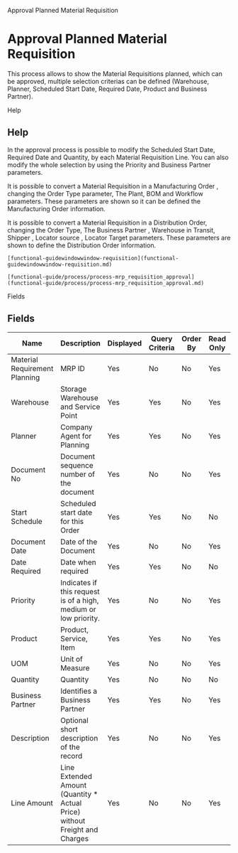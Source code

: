 
Approval Planned Material Requisition
# Approval Planned Material Requisition


This process allows to show the Material Requisitions planned,  which can be approved, multiple selection criterias can be defined (Warehouse, Planner, Scheduled Start Date, Required Date, Product and Business Partner).

Help
## Help


In the approval process is possible to modify the Scheduled Start Date, Required Date and  Quantity,  by each Material Requisition Line. You can also modify the whole selection by using the Priority and Business Partner parameters.


It is possible to convert a Material Requisition in  a Manufacturing Order , changing the Order Type parameter, The Plant, BOM and Workflow parameters. These parameters are shown so it can be defined the Manufacturing Order information.

It is possible to convert a Material Requisition in a Distribution Order, changing the Order Type, The Business Partner , Warehouse in Transit, Shipper ,  Locator source , Locator Target  parameters. These parameters are shown to define the Distribution Order information.


```
[functional-guidewindowwindow-requisition](functional-guidewindowwindow-requisition.md)
```

```
[functional-guide/process/process-mrp_requisition_approval](functional-guide/process/process-mrp_requisition_approval.md)
```

Fields
## Fields




Name                          | Description                                                                | Displayed | Query Criteria | Order By | Read Only | Mandatory
----------------------------- | -------------------------------------------------------------------------- | --------- | -------------- | -------- | --------- | ---------
Material Requirement Planning | MRP ID                                                                     | Yes       | No             | No       | Yes       | Yes      
Warehouse                     | Storage Warehouse and Service Point                                        | Yes       | Yes            | No       | Yes       | No       
Planner                       | Company Agent for Planning                                                 | Yes       | Yes            | No       | Yes       | No       
Document No                   | Document sequence number of the document                                   | Yes       | No             | No       | Yes       | Yes      
Start Schedule                | Scheduled start date for this Order                                        | Yes       | Yes            | No       | No        | No       
Document Date                 | Date of the Document                                                       | Yes       | No             | No       | Yes       | No       
Date Required                 | Date when required                                                         | Yes       | Yes            | No       | No        | No       
Priority                      | Indicates if this request is of a high, medium or low priority.            | Yes       | No             | No       | Yes       | Yes      
Product                       | Product, Service, Item                                                     | Yes       | Yes            | No       | Yes       | No       
UOM                           | Unit of Measure                                                            | Yes       | No             | No       | Yes       | Yes      
Quantity                      | Quantity                                                                   | Yes       | No             | No       | No        | Yes      
Business Partner              | Identifies a Business Partner                                              | Yes       | Yes            | No       | Yes       | No       
Description                   | Optional short description of the record                                   | Yes       | No             | No       | Yes       | Yes      
Line Amount                   | Line Extended Amount (Quantity * Actual Price) without Freight and Charges | Yes       | No             | No       | Yes       | Yes      
